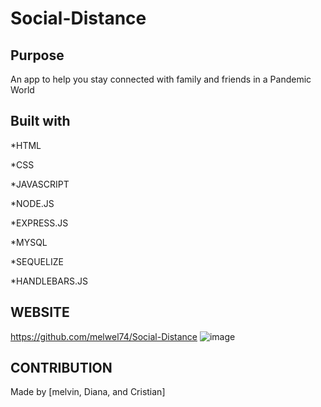 # Social-Distance
## Purpose
An app to help you stay connected  with family and friends in a Pandemic World
## Built with
*HTML

*CSS

*JAVASCRIPT

*NODE.JS

*EXPRESS.JS

*MYSQL

*SEQUELIZE

*HANDLEBARS.JS

## WEBSITE 
https://github.com/melwel74/Social-Distance
![image](https://user-images.githubusercontent.com/89227917/146712869-acbbf268-5415-4b0b-92bf-ebe535174fa9.png)


## CONTRIBUTION
Made by [melvin, Diana, and Cristian]
